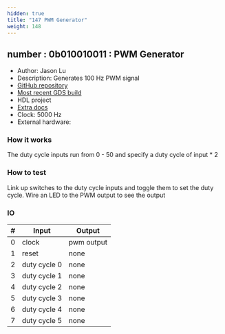 ```yaml
---
hidden: true
title: "147 PWM Generator"
weight: 148
---
```


## number : 0b010010011 : PWM Generator

* Author: Jason Lu
* Description: Generates 100 Hz PWM signal
* [GitHub repository](https://github.com/cmu-stuco-98154/f22-tt02-jxlu)
* [Most recent GDS build](https://github.com/cmu-stuco-98154/f22-tt02-jxlu/actions/runs/3600161729)
* HDL project
* [Extra docs]()
* Clock: 5000 Hz
* External hardware: 



### How it works

The duty cycle inputs run from 0 - 50 and specify a duty cycle of input * 2

### How to test

Link up switches to the duty cycle inputs and toggle them to set the duty cycle. Wire an LED to the PWM output to see the output

### IO

| # | Input        | Output       |
|---|--------------|--------------|
| 0 | clock  | pwm output |
| 1 | reset  | none |
| 2 | duty cycle 0  | none |
| 3 | duty cycle 1  | none |
| 4 | duty cycle 2  | none |
| 5 | duty cycle 3  | none |
| 6 | duty cycle 4  | none |
| 7 | duty cycle 5  | none |
